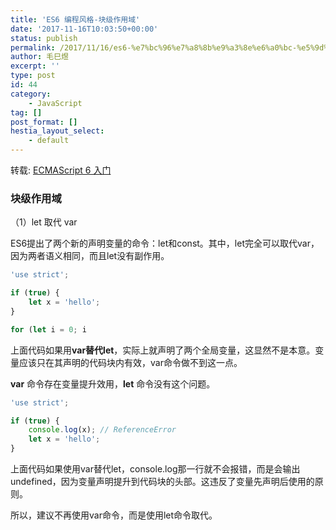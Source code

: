 ```yaml
---
title: 'ES6 编程风格-块级作用域'
date: '2017-11-16T10:03:50+00:00'
status: publish
permalink: /2017/11/16/es6-%e7%bc%96%e7%a8%8b%e9%a3%8e%e6%a0%bc-%e5%9d%97%e7%ba%a7%e4%bd%9c%e7%94%a8%e5%9f%9f
author: 毛巳煜
excerpt: ''
type: post
id: 44
category:
    - JavaScript
tag: []
post_format: []
hestia_layout_select:
    - default
---
```

转载: [ECMAScript 6 入门](http://es6.ruanyifeng.com/)

### 块级作用域

（1）let 取代 var

ES6提出了两个新的声明变量的命令：let和const。其中，let完全可以取代var，因为两者语义相同，而且let没有副作用。

```javascript
'use strict';

if (true) {
    let x = 'hello';
}

for (let i = 0; i 
```

上面代码如果用**var替代let**，实际上就声明了两个全局变量，这显然不是本意。变量应该只在其声明的代码块内有效，var命令做不到这一点。

**var** 命令存在变量提升效用，**let** 命令没有这个问题。

```javascript
'use strict';

if (true) {
    console.log(x); // ReferenceError
    let x = 'hello';
}

```

上面代码如果使用var替代let，console.log那一行就不会报错，而是会输出undefined，因为变量声明提升到代码块的头部。这违反了变量先声明后使用的原则。

所以，建议不再使用var命令，而是使用let命令取代。